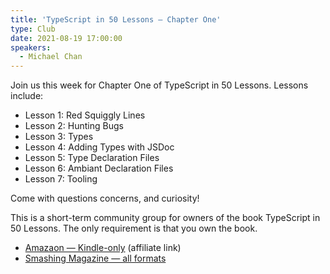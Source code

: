 ```yaml
---
title: 'TypeScript in 50 Lessons — Chapter One'
type: Club
date: 2021-08-19 17:00:00
speakers:
  - Michael Chan
---
```


Join us this week for Chapter One of TypeScript in 50 Lessons. Lessons include:

- Lesson 1: Red Squiggly Lines
- Lesson 2: Hunting Bugs
- Lesson 3: Types
- Lesson 4: Adding Types with JSDoc
- Lesson 5: Type Declaration Files
- Lesson 6: Ambiant Declaration Files
- Lesson 7: Tooling

Come with questions concerns, and curiosity!

This is a short-term community group for owners of the book TypeScript in 50 Lessons. The only requirement is that you own the book.

- [Amazaon — Kindle-only](https://amzn.to/3lr3ahA) (affiliate link)
- [Smashing Magazine — all formats](https://typescript-book.com)
